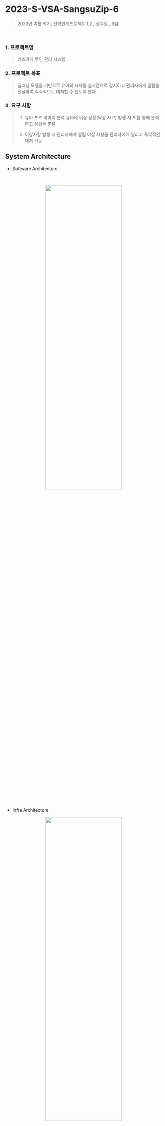 # 2023-S-VSA-SangsuZip-6
> 2023년 여름 학기, 산학연계프로젝트 1,2 , 상수집 , 6팀

<br/>

### 1. 프로젝트명
> 키즈카페 무인 관리 시스템

### 2. 프로젝트 목표
> 딥러닝 모델을 기반으로 유아의 자세를 실시간으로 감지하고 관리자에게 알람을 전달하여 즉각적으로
대처할 수 있도록 한다.

### 3. 요구 사항 
> 1. 유아 포즈 이미지 분석
> 유아의 이상 상황(낙상 사고) 발생 시 AI를 통해 분석하고 상황을 분류
>    
> 3. 이상사항 발생 시 관리자에게 알림
> 이상 사항을 관리자에게 알리고 즉각적인 대처 가능

## System Architecture

- Software Architecture

<br/>

<p align="center"><img src="https://github.com/CSID-DGU/2023-S-VSA-SangsuZip-6/assets/140698207/102afd1f-62a2-43a5-9d6e-125e8ef1e1f3" width="70%" height="50%"></p>
<br/>

- Infra Architecture

<p align="center"><img src="https://github.com/CSID-DGU/2023-S-VSA-SangsuZip-6/assets/140698207/6e4571bd-1246-414f-bb10-dc9ad2b54ba6" width="70%" height="50%"></p>
<br/>

-  AI Model Architecture
<p align="center"><img src="https://github.com/CSID-DGU/2023-S-VSA-SangsuZip-6/assets/140698207/3cdd0767-6413-47bd-b517-03aa7f26edeb" width="70%" height="50%"></p>
  

##  Expected Outcomes

   - <b>빠른 대처 </b>
   
 시스템을 통해 키즈카페 유아의 시급 상황에 대한 빠른 대처
   
   - <b>인건비 절약</b>
   
   최근 최저 시급 인상 등으로 키즈카페 운영비가 급상승하게 되었으며, 이에 대한 대책으로 본 시스템 활용이 증가할 것
      
   - <b>확장성</b>
   
   AI 기반 키즈카페 무인관리 시스템 개발을 통해 많은 매장에서 사용하도록 구성 기대
   
   - <b>편의성</b>
   
   가정에서도 아이의 안전상태를 확인해볼 수 있게 활용 가능
   
   </br>
   
  ##  Team Member 

|       --       | -- |       --       | -- |
|:--------------:|:--:|:--------------:|:--:|
|    **김태욱**     |**박광렬**|    **정관희**     |**정원호**|
|     **AI**     |**Infra/AI**|   **Infra/BE**    |**FE**|
|   **컴퓨터공학과**   |**컴퓨터공과**|   **컴퓨터공학과**   |**컴퓨터공학과**|
| **20181112034** |**2018112010**| **2018111997** |**2018112039**|g


   ##  Jobs

   <b>김태욱 : 낙상 감지 AI 개발</b><br/>
   <b>박광렬 : 인프라 구축 및 AI 모델 개발</b> <br /> 
   <b>정관희 : 인프라 구축 및 REST API 개발</b> <br /> 
   <b>정원호 : 클라이언트 구현</b><br /> 

   ##  Docs

   <b>최종 발표 자료 [최종 발표 자료]()</b><br />

   <b>보다 더 자세한 사항 [최종보고서]()</b><br />
